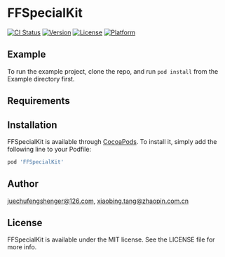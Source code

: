 # FFSpecialKit

[![CI Status](https://img.shields.io/travis/juechufengshenger@126.com/FFSpecialKit.svg?style=flat)](https://travis-ci.org/juechufengshenger@126.com/FFSpecialKit)
[![Version](https://img.shields.io/cocoapods/v/FFSpecialKit.svg?style=flat)](https://cocoapods.org/pods/FFSpecialKit)
[![License](https://img.shields.io/cocoapods/l/FFSpecialKit.svg?style=flat)](https://cocoapods.org/pods/FFSpecialKit)
[![Platform](https://img.shields.io/cocoapods/p/FFSpecialKit.svg?style=flat)](https://cocoapods.org/pods/FFSpecialKit)

## Example

To run the example project, clone the repo, and run `pod install` from the Example directory first.

## Requirements

## Installation

FFSpecialKit is available through [CocoaPods](https://cocoapods.org). To install
it, simply add the following line to your Podfile:

```ruby
pod 'FFSpecialKit'
```

## Author

juechufengshenger@126.com, xiaobing.tang@zhaopin.com.cn

## License

FFSpecialKit is available under the MIT license. See the LICENSE file for more info.
